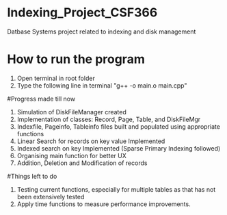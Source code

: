 # Indexing_Project_CSF366
Datbase Systems project related to indexing and disk management 

# How to run the program
1) Open terminal in root folder
2) Type the following line in terminal
   "g++ -o main.o main.cpp"
   
#Progress made till now
1) Simulation of DiskFileManager created
2) Implementation of classes: Record, Page, Table, and DiskFileMgr
3) Indexfile, Pageinfo, Tableinfo files built and populated using appropriate functions
4) Linear Search for records on key value Implemented
5) Indexed search on key Implemented (Sparse Primary Indexing followed)
6) Organising main function for better UX
7) Addition, Deletion and Modification of records

#Things left to do
1) Testing current functions, especially for multiple tables as that has not been extensively tested
2) Apply time functions to measure performance improvements.
